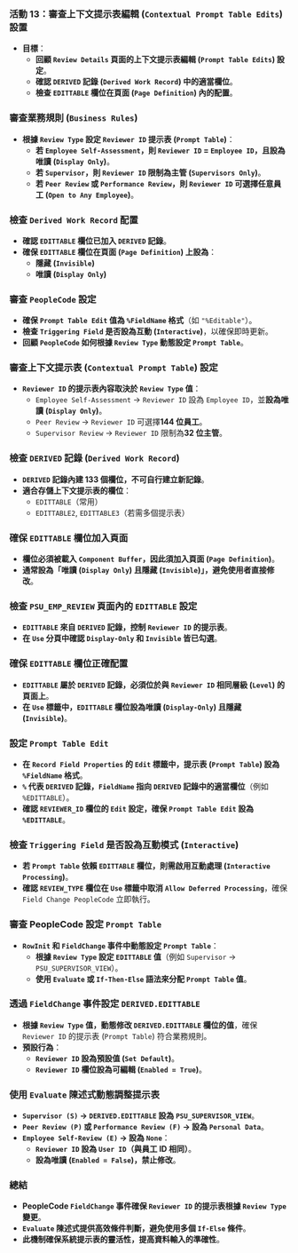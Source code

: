 
### **活動 13：審查上下文提示表編輯 (`Contextual Prompt Table Edits`) 設置**
- **目標**：
  - **回顧 `Review Details` 頁面的上下文提示表編輯 (`Prompt Table Edits`) 設定**。
  - **確認 `DERIVED` 記錄 (`Derived Work Record`) 中的適當欄位**。
  - **檢查 `EDITTABLE` 欄位在頁面 (`Page Definition`) 內的配置**。

### **審查業務規則 (`Business Rules`)**
- **根據 `Review Type` 設定 `Reviewer ID` 提示表 (`Prompt Table`)**：
  - **若 `Employee Self-Assessment`，則 `Reviewer ID` = `Employee ID`，且設為唯讀 (`Display Only`)**。
  - **若 `Supervisor`，則 `Reviewer ID` 限制為主管 (`Supervisors Only`)**。
  - **若 `Peer Review` 或 `Performance Review`，則 `Reviewer ID` 可選擇任意員工 (`Open to Any Employee`)**。

### **檢查 `Derived Work Record` 配置**
- **確認 `EDITTABLE` 欄位已加入 `DERIVED` 記錄**。
- **確保 `EDITTABLE` 欄位在頁面 (`Page Definition`) 上設為**：
  - **隱藏 (`Invisible`)**
  - **唯讀 (`Display Only`)**

### **審查 `PeopleCode` 設定**
- **確保 `Prompt Table Edit` 值為 `%FieldName` 格式**（如 `"%Editable"`）。
- **檢查 `Triggering Field` 是否設為互動 (`Interactive`)**，以確保即時更新。
- **回顧 `PeopleCode` 如何根據 `Review Type` 動態設定 `Prompt Table`**。



### **審查上下文提示表 (`Contextual Prompt Table`) 設定**
- **`Reviewer ID` 的提示表內容取決於 `Review Type` 值**：
  - `Employee Self-Assessment` → `Reviewer ID` 設為 `Employee ID`，並**設為唯讀 (`Display Only`)**。
  - `Peer Review` → `Reviewer ID` 可選擇**144 位員工**。
  - `Supervisor Review` → `Reviewer ID` 限制為**32 位主管**。

### **檢查 `DERIVED` 記錄 (`Derived Work Record`)**
- **`DERIVED` 記錄內建 133 個欄位，不可自行建立新記錄**。
- **適合存儲上下文提示表的欄位**：
  - `EDITTABLE`（常用）
  - `EDITTABLE2`, `EDITTABLE3`（若需多個提示表）

### **確保 `EDITTABLE` 欄位加入頁面**
- **欄位必須被載入 `Component Buffer`，因此須加入頁面 (`Page Definition`)**。
- **通常設為「唯讀 (`Display Only`) 且隱藏 (`Invisible`)」，避免使用者直接修改**。

### **檢查 `PSU_EMP_REVIEW` 頁面內的 `EDITTABLE` 設定**
- **`EDITTABLE` 來自 `DERIVED` 記錄，控制 `Reviewer ID` 的提示表**。
- **在 `Use` 分頁中確認 `Display-Only` 和 `Invisible` 皆已勾選**。



### **確保 `EDITTABLE` 欄位正確配置**
- **`EDITTABLE` 屬於 `DERIVED` 記錄，必須位於與 `Reviewer ID` 相同層級 (`Level`) 的頁面上**。
- **在 `Use` 標籤中，`EDITTABLE` 欄位設為唯讀 (`Display-Only`) 且隱藏 (`Invisible`)**。

### **設定 `Prompt Table Edit`**
- **在 `Record Field Properties` 的 `Edit` 標籤中，提示表 (`Prompt Table`) 設為 `%FieldName` 格式**。
- **`%` 代表 `DERIVED` 記錄，`FieldName` 指向 `DERIVED` 記錄中的適當欄位**（例如 `%EDITTABLE`）。
- **確認 `REVIEWER_ID` 欄位的 `Edit` 設定，確保 `Prompt Table Edit` 設為 `%EDITTABLE`**。

### **檢查 `Triggering Field` 是否設為互動模式 (`Interactive`)**
- **若 `Prompt Table` 依賴 `EDITTABLE` 欄位，則需啟用互動處理 (`Interactive Processing`)**。
- **確認 `REVIEW_TYPE` 欄位在 `Use` 標籤中取消 `Allow Deferred Processing`**，確保 `Field Change PeopleCode` 立即執行。

### **審查 PeopleCode 設定 `Prompt Table`**
- **`RowInit` 和 `FieldChange` 事件中動態設定 `Prompt Table`**：
  - **根據 `Review Type` 設定 `EDITTABLE` 值**（例如 `Supervisor` → `PSU_SUPERVISOR_VIEW`）。
  - **使用 `Evaluate` 或 `If-Then-Else` 語法來分配 `Prompt Table` 值**。



### **透過 `FieldChange` 事件設定 `DERIVED.EDITTABLE`**
- **根據 `Review Type` 值，動態修改 `DERIVED.EDITTABLE` 欄位的值**，確保 `Reviewer ID` 的提示表 (`Prompt Table`) 符合業務規則。
- **預設行為**：
  - **`Reviewer ID` 設為預設值 (`Set Default`)**。
  - **`Reviewer ID` 欄位設為可編輯 (`Enabled = True`)**。

### **使用 `Evaluate` 陳述式動態調整提示表**
- **`Supervisor (S)` → `DERIVED.EDITTABLE` 設為 `PSU_SUPERVISOR_VIEW`**。
- **`Peer Review (P)` 或 `Performance Review (F)` → 設為 `Personal Data`**。
- **`Employee Self-Review (E)` → 設為 `None`**：
  - **`Reviewer ID` 設為 `User ID`（與員工 ID 相同）**。
  - **設為唯讀 (`Enabled = False`)，禁止修改**。

### **總結**
- **PeopleCode `FieldChange` 事件確保 `Reviewer ID` 的提示表根據 `Review Type` 變更**。
- **`Evaluate` 陳述式提供高效條件判斷，避免使用多個 `If-Else` 條件**。
- **此機制確保系統提示表的靈活性，提高資料輸入的準確性**。
 